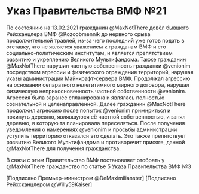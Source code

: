 # Указ Правительства ВМФ №21

По состоянию на 13.02.2021 гражданин @MaxNotThere довёл бывшего Рейхканцлера ВМФ @Kozoobmennik до нервного срыва продолжительной травлей, из-за чего последний уже готов подать в отставку, что не является уважением к гражданам ВМФ и его социально-политическим институтам, и является препятствием развитию и укреплению Великого Мультифандома. Также гражданин @MaxNotThere нарушил частную собственность гражданки @venionim посредством агрессии и физического ограждения территорий, нарушая указы администрации Майнкрафт-сервера ВМФ. Продолжал агрессию на основании сепаратного нелегитимного мирного договора, нарушал физическую неприкосновенность частной собственности @venionim. Агрессия была заранее спланирована и являлась полностью сознательной и целенаправленной. Далее гражданин @MaxNotThere продолжил агрессию после попыток @venionim примириться и покинуть деревню, являвшуюся её частной собственностью, и занял деревню, в которую та планировала переселяться. После получения уведомления о намерениях @venionim и просьбы администрации уступить территорию отказался это сделать. Это также препятствует развитию Великого Мультифандома и противоречит присяге, данной @MaxNotThere для получения гражданства.

В связи с этим Правительство ВМФ постановляет отобрать у @MaxNotThere гражданство по статье 5 Указа Правительства ВМФ №3

[Подписано Премьер-министром @DeMaximilianster]
[Подписано Рейхсканцлером @Willy59Kaiser]
